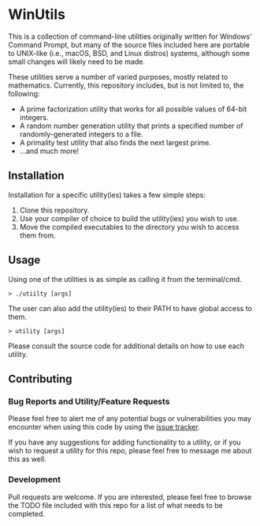 # WinUtils

This is a collection of command-line utilities originally written for Windows' Command Prompt, but many of the source files included here are portable to UNIX-like (i.e., macOS, BSD, and Linux distros) systems, although some small changes will likely need to be made.

These utilities serve a number of varied purposes, mostly related to mathematics. Currently, this repository includes, but is not limited to, the following:

* A prime factorization utility that works for all possible values of 64-bit integers.
* A random number generation utility that prints a specified number of randomly-generated integers to a file.
* A primality test utility that also finds the next largest prime.
* ...and much more!

## Installation

Installation for a specific utility(ies) takes a few simple steps:

1. Clone this repository.
2. Use your compiler of choice to build the utility(ies) you wish to use.
3. Move the compiled executables to the directory you wish to access them from.

## Usage

Using one of the utilities is as simple as calling it from the terminal/cmd.

```
> ./utiilty [args]
```

The user can also add the utility(ies) to their PATH to have global access to them.

```
> utility [args]
```

Please consult the source code for additional details on how to use each utility.

## Contributing

### Bug Reports and Utility/Feature Requests

Please feel free to alert me of any potential bugs or vulnerabilities you may encounter when using this code by using the [issue tracker](https://github.com/MrM21632/util_bin/issues).

If you have any suggestions for adding functionality to a utility, or if you wish to request a utility for this repo, please feel free to message me about this as well.

### Development

Pull requests are welcome. If you are interested, please feel free to browse the TODO file included with this repo for a list of what needs to be completed.
